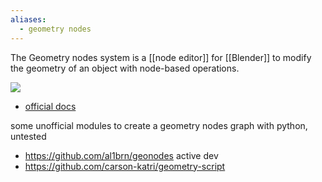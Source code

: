 ```yaml
---
aliases:
  - geometry nodes
---
```

The Geometry nodes system is a [[node editor]] for [[Blender]] to modify the geometry of an object with node-based operations.

![](https://docs.blender.org/manual/en/latest/_images/modeling_geometry-nodes_introduction_properties.png)
- [official docs](https://docs.blender.org/manual/en/latest/modeling/geometry_nodes/index.html)

some unofficial modules to create a geometry nodes graph with python, untested
- https://github.com/al1brn/geonodes active dev
- https://github.com/carson-katri/geometry-script
